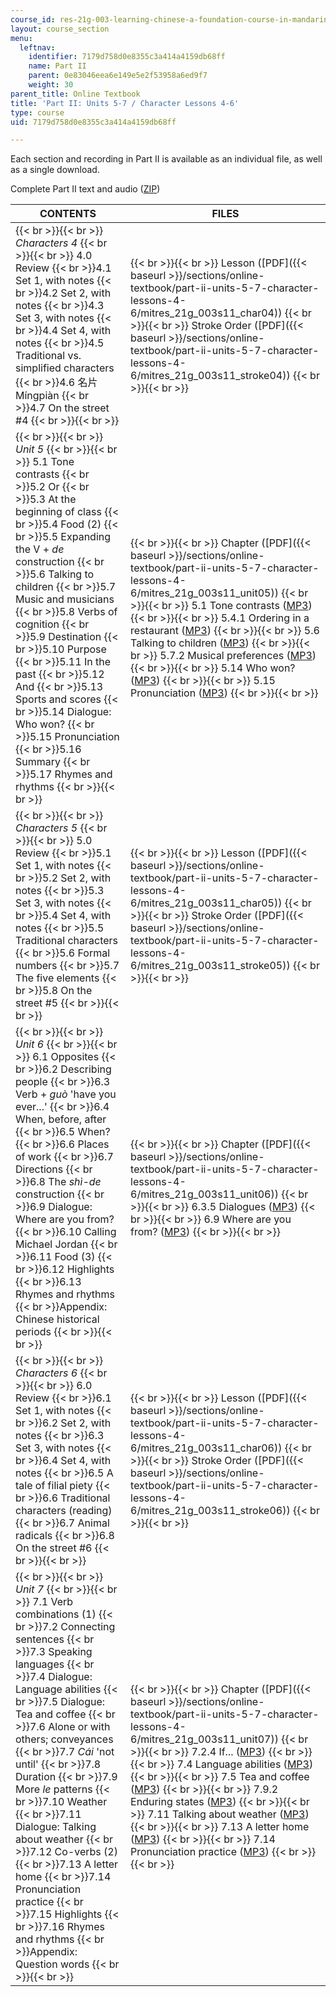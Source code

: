 ```yaml
---
course_id: res-21g-003-learning-chinese-a-foundation-course-in-mandarin-spring-2011
layout: course_section
menu:
  leftnav:
    identifier: 7179d758d0e8355c3a414a4159db68ff
    name: Part II
    parent: 0e83046eea6e149e5e2f53958a6ed9f7
    weight: 30
parent_title: Online Textbook
title: 'Part II: Units 5-7 / Character Lessons 4-6'
type: course
uid: 7179d758d0e8355c3a414a4159db68ff

---
```


Each section and recording in Part II is available as an individual file, as well as a single download.

Complete Part II text and audio ([ZIP](/coursemedia/res-21g-003-learning-chinese-a-foundation-course-in-mandarin-spring-2011/dc44a03ca4bb50ac83bb7cd034259610_part_II.zip))

| CONTENTS | FILES |
| --- | --- |
|  {{< br >}}{{< br >}} _Characters 4_ {{< br >}}{{< br >}} 4.0 Review  {{< br >}}4.1 Set 1, with notes  {{< br >}}4.2 Set 2, with notes  {{< br >}}4.3 Set 3, with notes  {{< br >}}4.4 Set 4, with notes  {{< br >}}4.5 Traditional vs. simplified characters  {{< br >}}4.6 名片 Míngpiàn  {{< br >}}4.7 On the street #4 {{< br >}}{{< br >}}  |  {{< br >}}{{< br >}} Lesson ([PDF]({{< baseurl >}}/sections/online-textbook/part-ii-units-5-7-character-lessons-4-6/mitres_21g_003s11_char04)) {{< br >}}{{< br >}} Stroke Order ([PDF]({{< baseurl >}}/sections/online-textbook/part-ii-units-5-7-character-lessons-4-6/mitres_21g_003s11_stroke04)) {{< br >}}{{< br >}}  |
|  {{< br >}}{{< br >}} _Unit 5_ {{< br >}}{{< br >}} 5.1 Tone contrasts  {{< br >}}5.2 Or  {{< br >}}5.3 At the beginning of class  {{< br >}}5.4 Food (2)  {{< br >}}5.5 Expanding the V + _de_ construction  {{< br >}}5.6 Talking to children  {{< br >}}5.7 Music and musicians  {{< br >}}5.8 Verbs of cognition  {{< br >}}5.9 Destination  {{< br >}}5.10 Purpose  {{< br >}}5.11 In the past  {{< br >}}5.12 And  {{< br >}}5.13 Sports and scores  {{< br >}}5.14 Dialogue: Who won?  {{< br >}}5.15 Pronunciation  {{< br >}}5.16 Summary  {{< br >}}5.17 Rhymes and rhythms {{< br >}}{{< br >}}  |  {{< br >}}{{< br >}} Chapter ([PDF]({{< baseurl >}}/sections/online-textbook/part-ii-units-5-7-character-lessons-4-6/mitres_21g_003s11_unit05)) {{< br >}}{{< br >}} 5.1 Tone contrasts ([MP3](/coursemedia/res-21g-003-learning-chinese-a-foundation-course-in-mandarin-spring-2011/18976b6661000295c00b132f8edb0d85_5.1.mp3)) {{< br >}}{{< br >}} 5.4.1 Ordering in a restaurant ([MP3](/coursemedia/res-21g-003-learning-chinese-a-foundation-course-in-mandarin-spring-2011/ed8ae7da0754807fd8434581e87a8026_5.4.1.mp3)) {{< br >}}{{< br >}} 5.6 Talking to children ([MP3](/coursemedia/res-21g-003-learning-chinese-a-foundation-course-in-mandarin-spring-2011/9a8c399a9f862be2a5d88d894d27e501_5.6.mp3)) {{< br >}}{{< br >}} 5.7.2 Musical preferences ([MP3](/coursemedia/res-21g-003-learning-chinese-a-foundation-course-in-mandarin-spring-2011/e3c4d4b7249254d152c824dd06f4c246_5.7.2.mp3)) {{< br >}}{{< br >}} 5.14 Who won? ([MP3](/coursemedia/res-21g-003-learning-chinese-a-foundation-course-in-mandarin-spring-2011/6dfb8e14ef4004b01627b1c3919907f7_5.14.mp3)) {{< br >}}{{< br >}} 5.15 Pronunciation ([MP3](/coursemedia/res-21g-003-learning-chinese-a-foundation-course-in-mandarin-spring-2011/83f38ce2197c274d9bb02870d8d06da8_5.15.mp3)) {{< br >}}{{< br >}}  |
|  {{< br >}}{{< br >}} _Characters 5_ {{< br >}}{{< br >}} 5.0 Review  {{< br >}}5.1 Set 1, with notes  {{< br >}}5.2 Set 2, with notes  {{< br >}}5.3 Set 3, with notes  {{< br >}}5.4 Set 4, with notes  {{< br >}}5.5 Traditional characters  {{< br >}}5.6 Formal numbers  {{< br >}}5.7 The five elements  {{< br >}}5.8 On the street #5 {{< br >}}{{< br >}}  |  {{< br >}}{{< br >}} Lesson ([PDF]({{< baseurl >}}/sections/online-textbook/part-ii-units-5-7-character-lessons-4-6/mitres_21g_003s11_char05)) {{< br >}}{{< br >}} Stroke Order ([PDF]({{< baseurl >}}/sections/online-textbook/part-ii-units-5-7-character-lessons-4-6/mitres_21g_003s11_stroke05)) {{< br >}}{{< br >}}  |
|  {{< br >}}{{< br >}} _Unit 6_ {{< br >}}{{< br >}} 6.1 Opposites  {{< br >}}6.2 Describing people  {{< br >}}6.3 Verb + _guò_ 'have you ever...'  {{< br >}}6.4 When, before, after  {{< br >}}6.5 When?  {{< br >}}6.6 Places of work  {{< br >}}6.7 Directions  {{< br >}}6.8 The _shì-de_ construction  {{< br >}}6.9 Dialogue: Where are you from?  {{< br >}}6.10 Calling Michael Jordan  {{< br >}}6.11 Food (3)  {{< br >}}6.12 Highlights  {{< br >}}6.13 Rhymes and rhythms  {{< br >}}Appendix: Chinese historical periods {{< br >}}{{< br >}}  |  {{< br >}}{{< br >}} Chapter ([PDF]({{< baseurl >}}/sections/online-textbook/part-ii-units-5-7-character-lessons-4-6/mitres_21g_003s11_unit06)) {{< br >}}{{< br >}} 6.3.5 Dialogues ([MP3](/coursemedia/res-21g-003-learning-chinese-a-foundation-course-in-mandarin-spring-2011/8191489cb7579a4b0198b76863f9b70f_6.3.5.mp3)) {{< br >}}{{< br >}} 6.9 Where are you from? ([MP3](/coursemedia/res-21g-003-learning-chinese-a-foundation-course-in-mandarin-spring-2011/5458a94779e47959d623a70d47ebc460_6.9.mp3)) {{< br >}}{{< br >}}  |
|  {{< br >}}{{< br >}} _Characters 6_ {{< br >}}{{< br >}} 6.0 Review  {{< br >}}6.1 Set 1, with notes  {{< br >}}6.2 Set 2, with notes  {{< br >}}6.3 Set 3, with notes  {{< br >}}6.4 Set 4, with notes  {{< br >}}6.5 A tale of filial piety  {{< br >}}6.6 Traditional characters (reading)  {{< br >}}6.7 Animal radicals  {{< br >}}6.8 On the street #6 {{< br >}}{{< br >}}  |  {{< br >}}{{< br >}} Lesson ([PDF]({{< baseurl >}}/sections/online-textbook/part-ii-units-5-7-character-lessons-4-6/mitres_21g_003s11_char06)) {{< br >}}{{< br >}} Stroke Order ([PDF]({{< baseurl >}}/sections/online-textbook/part-ii-units-5-7-character-lessons-4-6/mitres_21g_003s11_stroke06)) {{< br >}}{{< br >}}  |
|  {{< br >}}{{< br >}} _Unit 7_ {{< br >}}{{< br >}} 7.1 Verb combinations (1)  {{< br >}}7.2 Connecting sentences  {{< br >}}7.3 Speaking languages  {{< br >}}7.4 Dialogue: Language abilities  {{< br >}}7.5 Dialogue: Tea and coffee  {{< br >}}7.6 Alone or with others; conveyances  {{< br >}}7.7 _Cái_ 'not until'  {{< br >}}7.8 Duration  {{< br >}}7.9 More _le_ patterns  {{< br >}}7.10 Weather  {{< br >}}7.11 Dialogue: Talking about weather  {{< br >}}7.12 Co-verbs (2)  {{< br >}}7.13 A letter home  {{< br >}}7.14 Pronunciation practice  {{< br >}}7.15 Highlights  {{< br >}}7.16 Rhymes and rhythms  {{< br >}}Appendix: Question words {{< br >}}{{< br >}}  |  {{< br >}}{{< br >}} Chapter ([PDF]({{< baseurl >}}/sections/online-textbook/part-ii-units-5-7-character-lessons-4-6/mitres_21g_003s11_unit07)) {{< br >}}{{< br >}} 7.2.4 If... ([MP3](/coursemedia/res-21g-003-learning-chinese-a-foundation-course-in-mandarin-spring-2011/6d8635b9ef348b0768c39f21a45d9257_7.2.4.mp3)) {{< br >}}{{< br >}} 7.4 Language abilities ([MP3](/coursemedia/res-21g-003-learning-chinese-a-foundation-course-in-mandarin-spring-2011/1f3e38b7ca8cd80db39c3582347cc0a7_7.4.mp3)) {{< br >}}{{< br >}} 7.5 Tea and coffee ([MP3](/coursemedia/res-21g-003-learning-chinese-a-foundation-course-in-mandarin-spring-2011/e2b7260e377b2f7150c734b5e2d1d78f_7.5.mp3)) {{< br >}}{{< br >}} 7.9.2 Enduring states ([MP3](/coursemedia/res-21g-003-learning-chinese-a-foundation-course-in-mandarin-spring-2011/07c9784c65a398c9ebf7a94cdf89b783_7.9.2.mp3)) {{< br >}}{{< br >}} 7.11 Talking about weather ([MP3](/coursemedia/res-21g-003-learning-chinese-a-foundation-course-in-mandarin-spring-2011/60302020183147b2ff86d8b494e2c660_7.11.mp3)) {{< br >}}{{< br >}} 7.13 A letter home ([MP3](/coursemedia/res-21g-003-learning-chinese-a-foundation-course-in-mandarin-spring-2011/83b1b5c661245bc95d3e97b03e580351_7.13.mp3)) {{< br >}}{{< br >}} 7.14 Pronunciation practice ([MP3](/coursemedia/res-21g-003-learning-chinese-a-foundation-course-in-mandarin-spring-2011/44011dc6c4c4c698e90955f2f5f1f8f5_7.14.mp3)) {{< br >}}{{< br >}}